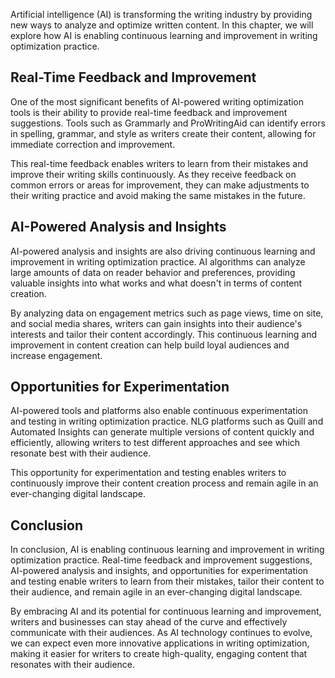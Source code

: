 
Artificial intelligence (AI) is transforming the writing industry by providing new ways to analyze and optimize written content. In this chapter, we will explore how AI is enabling continuous learning and improvement in writing optimization practice.

Real-Time Feedback and Improvement
----------------------------------

One of the most significant benefits of AI-powered writing optimization tools is their ability to provide real-time feedback and improvement suggestions. Tools such as Grammarly and ProWritingAid can identify errors in spelling, grammar, and style as writers create their content, allowing for immediate correction and improvement.

This real-time feedback enables writers to learn from their mistakes and improve their writing skills continuously. As they receive feedback on common errors or areas for improvement, they can make adjustments to their writing practice and avoid making the same mistakes in the future.

AI-Powered Analysis and Insights
--------------------------------

AI-powered analysis and insights are also driving continuous learning and improvement in writing optimization practice. AI algorithms can analyze large amounts of data on reader behavior and preferences, providing valuable insights into what works and what doesn't in terms of content creation.

By analyzing data on engagement metrics such as page views, time on site, and social media shares, writers can gain insights into their audience's interests and tailor their content accordingly. This continuous learning and improvement in content creation can help build loyal audiences and increase engagement.

Opportunities for Experimentation
---------------------------------

AI-powered tools and platforms also enable continuous experimentation and testing in writing optimization practice. NLG platforms such as Quill and Automated Insights can generate multiple versions of content quickly and efficiently, allowing writers to test different approaches and see which resonate best with their audience.

This opportunity for experimentation and testing enables writers to continuously improve their content creation process and remain agile in an ever-changing digital landscape.

Conclusion
----------

In conclusion, AI is enabling continuous learning and improvement in writing optimization practice. Real-time feedback and improvement suggestions, AI-powered analysis and insights, and opportunities for experimentation and testing enable writers to learn from their mistakes, tailor their content to their audience, and remain agile in an ever-changing digital landscape.

By embracing AI and its potential for continuous learning and improvement, writers and businesses can stay ahead of the curve and effectively communicate with their audiences. As AI technology continues to evolve, we can expect even more innovative applications in writing optimization, making it easier for writers to create high-quality, engaging content that resonates with their audience.
